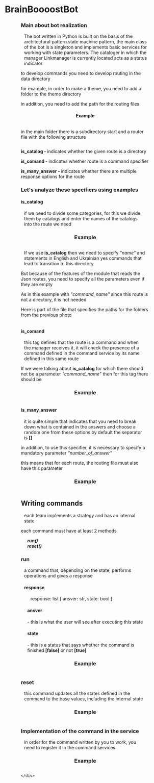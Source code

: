 # BrainBoooostBot
<div style="width:  80%;display: block;margin-left: auto;margin-right: auto;">
    <div style="display: block;margin-left: auto;margin-right: auto">
        <h3 style="display: block;margin-left: auto;margin-right: auto">Main about bot realization</h1>
        <p style="padding-left: 10px;display: block;margin-left: auto;margin-right: auto;">
            The bot written in Python is built on the basis of the architectural pattern state machine pattern, the main class of the bot is a singleton and implements basic services for working with state parameters. The cataloger in which the manager Linkmanager is currently located acts as a status indicator
        </p>
    </div>
    <div class="about_command_development">
        <p>to develop commands you need to develop routing in the data directory</p>
        <p>for example, in order to make a theme, you need to add a folder to the theme directory</p>
        <p>in addition, you need to add the path for the routing files</p>
        <h4 style="text-align: center;">Example</h4>
        <div style="display: block;margin-left: auto;margin-right: auto;">
            <img src="./documentation/example1-modified.jpg" alt="">
        </div>
        <p>in the main folder there is a subdirectory start and a router file with the following structure</p>
        <div style="display: block;margin-left: auto;margin-right: auto;">
            <img src="./documentation/example2-modified.jpg" alt="">
        </div>
        <div>
            <p><span><b>is_catalog - </b></span>indicates whether the given route is a directory</p>
            <p><span><b>is_comand - </b></span>indicates whether route is a command specifier</p>
            <p><span><b>is_many_answer - </b></span>indicates whether there are multiple response options for the route</p>
        </div>
        <h3>Let's analyze these specifiers using examples
        </h3>
        <div>
            <h4>is_catalog</h4>
            <p style="padding-left: 10px;padding-right: 10px;">if we need to divide some categories, for this we divide them by catalogs and enter the names of the catalogs into the route we need</p>
            <h3 style="text-align: center;">Example</h3>
        </div>
        <div style="display: block;margin-left: auto;margin-right: auto;">
            <img src="documentation/example3-modified.jpg" alt="">
        </div>
        <div>
            <p style="padding-left: 10px;padding-right: 10px;">
                If we use <b>is_catalog</b> then we need to specify <i>"name"</i> and statements in English and Ukrainian yes commands that lead to transition to this directory
            </p>
            <p>But because of the features of the module that reads the Json routes, you need to specify all the parameters even if they are empty</p>
            <p>As in this example with <i>"command_name"</i> since this route is not a directory, it is not needed</p>
            <p>Here is part of the file that specifies the paths for the folders from the previous photo</p>
        </div>
        <div style="display: block;margin-left: auto;margin-right: auto;">
            <img src="documentation/example4-modified.jpg" alt="">
        </div>
        <div>
            <h4>is_comand</h4>
            <p style="padding-left: 10px;padding-right: 10px;">this tag defines that the route is a command and when the manager receives it, it will check the presence of a command defined in the command service by its name defined in this same route</p>
            <p>If we were talking about <b>is_catalog</b> for which there should not be a parameter <i>"command_name"</i> then for this tag there should be</p>
            <h3 style="text-align: center;">Example</h3>
        </div>
        <div style="display: block;margin-left: auto;margin-right: auto;">
            <img src="/documentation/example5-modified.jpg" alt="">
        </div>
        <div>
            <h4>is_many_answer</h4>
            <p style="padding-left: 10px;padding-right: 10px;">it is quite simple that indicates that you need to break down what is contained in the answers and choose a random one from these options by default the separator is <b>[]</b></p>
            <p>in addition, to use this specifier, it is necessary to specify a mandatory parameter <i>"number_of_answer"</i></p>
            <p>this means that for each route, the routing file must also have this parameter</p>
            <h3 style="text-align: center;">Example</h3>
        </div>
        <div style="display: block;margin-left: auto;margin-right: auto;">
            <img src="/documentation/example6-modified.jpg" alt="">
        </div>
        <div>
            <h2>Writing commands</h2>
            <p style="padding-left: 10px;padding-right: 10px;">each team implements a strategy and has an internal state</p>
            <p>each command must have at least 2 methods</p>
            <div style="padding-left: 10px;padding-right: 10px;">
                <div style="padding-left: 10px;padding-right: 10px;">
                    <i><b>run()</b></i>
                </div>
                <div style="padding-left: 10px;padding-right: 10px;">
                    <i><b>reset()</b></i>
                </div>
            </div>
            <h3>run</h3>
            <div style="padding-left: 10px;padding-right: 10px;">
                a command that, depending on the state, performs operations and gives a response 
                <h4>response</h4>
                <div style="padding-left: 10px;padding-right: 10px;">
                    <p style="padding-left: 10px;padding-right: 10px;"> response: list [ ansver: str, state: bool ]</p>
                    <div>
                        <h4>ansver</h4> - this is what the user will see after executing this state
                        <h4>state</h4> - this is a status that says whether the command is finished <b>[false]</b> or not <b>[true]</b>
                    </div>
                </div>
                <h3 style="text-align: center;">Example</h3>
                <div style="display: block;margin-left: auto;margin-right: auto;">
                    <img src="documentation/example8-modified.jpg" alt="">
                </div>
            </div>
            <h3>reset</h3>
            <div style="padding-left: 10px;padding-right: 10px;">
                this command updates all the states defined in the command to the base values, including the internal state 
                <h3 style="text-align: center;">Example</h3>
                <div style="display: block;margin-left: auto;margin-right: auto;">
                    <img src="documentation/example7-modified.jpg" alt="">
                </div>
            </div>
        </div>
        <div>
            <h3>
                Implementation of the command in the service
            </h3>
            <p style="padding-left: 10px;padding-right: 10px;">in order for the command written by you to work, you need to register it in the command services</p>
            <h3 style="text-align: center;">Example</h3>
            <div style="display: block;margin-left: auto;margin-right: auto;">
                <img src="documentation/example9-modified.jpg" alt="">
            </div>
        </div>
    </div>
    
    </div>
</div>
